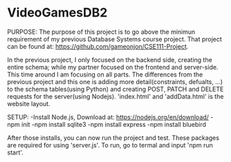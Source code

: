 # VideoGamesDB2
PURPOSE:
    The purpose of this project is to go above the minimun requirement of my previous Database Systems course project. That project can be found at:
    https://github.com/gameonjon/CSE111-Project. 

In the previous project, I only focused on the backend side, creating the entire schema; while my partner focused on the frontend and server-side. This time around I am focusing on all parts. The differences from the previous project and this one is adding more detail(constraints, defualts, ...) to the schema tables(using Python) and creating POST, PATCH and DELETE requests for the server(using Nodejs). 'index.html' and 'addData.html' is the website layout.

SETUP:
-Install Node.js, Download at: https://nodejs.org/en/download/ 
-npm init
-npm install sqlite3
-npm install express
-npm install bluebird

After those installs, you can now run the project and test. These packages are required for using 'server.js'. To run, go to termal and input 'npm run start'. 